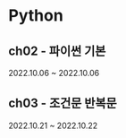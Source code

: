 # Python

## ch02 - 파이썬 기본 <br>
2022.10.06 ~ 2022.10.06

## ch03 - 조건문 반복문 <br>
2022.10.21 ~ 2022.10.22
